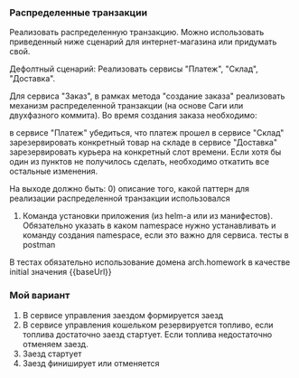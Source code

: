 ### Распределенные транзакции

Реализовать распределенную транзакцию. Можно использовать приведенный ниже сценарий для интернет-магазина или придумать свой.

Дефолтный сценарий: Реализовать сервисы "Платеж", "Склад", "Доставка".

Для сервиса "Заказ", в рамках метода "создание заказа" реализовать механизм распределенной транзакции (на основе Саги или двухфазного коммита). Во время создания заказа необходимо:

в сервисе "Платеж" убедиться, что платеж прошел
в сервисе "Склад" зарезервировать конкретный товар на складе
в сервисе "Доставка" зарезервировать курьера на конкретный слот времени.
Если хотя бы один из пунктов не получилось сделать, необходимо откатить все остальные изменения.

На выходе должно быть: 
0) описание того, какой паттерн для реализации распределенной транзакции использовался

1) Команда установки приложения (из helm-а или из манифестов). Обязательно указать в каком namespace нужно устанавливать и команду создания namespace, если это важно для сервиса.
тесты в postman


В тестах обязательно использование домена arch.homework в качестве initial значения {{baseUrl}}


### Мой вариант
1) В сервисе управления заездом формируется заезд
2) В сервисе управления кошельком резервируется топливо, если топлива достаточно заезд стартует. Если топлива недостаточно отменяем заезд.  
3) Заезд стартует
4) Заезд финиширует или отменяется 
